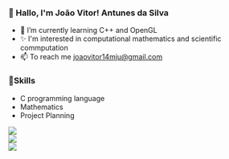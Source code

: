 ### 🌙 Hallo, I'm João Vitor! Antunes da Silva 
- 🌱 I’m currently learning C++ and OpenGL
- ✨ I'm interested in computational mathematics and scientific commputation
- 📫 To reach me joaovitor14mju@gmail.com

### 🌿Skills 
- C programming language
- Mathematics
- Project Planning

![](https://github-readme-stats.vercel.app/api?username=Erwin5642&theme=dark&hide_border=true&include_all_commits=true&count_private=false)<br/>
![](https://github-readme-streak-stats.herokuapp.com/?user=Erwin5642&theme=dark&hide_border=true)<br/>
![](https://github-readme-stats.vercel.app/api/top-langs/?username=Erwin5642&theme=dark&hide_border=true&include_all_commits=true&count_private=false&layout=compact)
